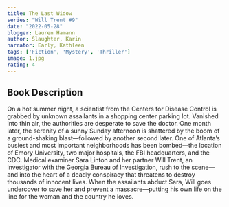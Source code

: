 ```yaml
---
title: The Last Widow
series: "Will Trent #9"
date: "2022-05-28"
blogger: Lauren Hamann
author: Slaughter, Karin
narrator: Early, Kathleen
tags: ['Fiction', 'Mystery', 'Thriller']
image: 1.jpg
rating: 4
---
```



## Book Description

On a hot summer night, a scientist from the Centers for Disease Control is grabbed by unknown assailants in a shopping center parking lot. Vanished into thin air, the authorities are desperate to save the doctor. One month later, the serenity of a sunny Sunday afternoon is shattered by the boom of a ground-shaking blast—followed by another second later. One of Atlanta’s busiest and most important neighborhoods has been bombed—the location of Emory University, two major hospitals, the FBI headquarters, and the CDC. Medical examiner Sara Linton and her partner Will Trent, an investigator with the Georgia Bureau of Investigation, rush to the scene—and into the heart of a deadly conspiracy that threatens to destroy thousands of innocent lives. When the assailants abduct Sara, Will goes undercover to save her and prevent a massacre—putting his own life on the line for the woman and the country he loves.
